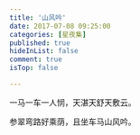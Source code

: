 ```yaml
---
title: '山风吟'
date: 2017-07-08 09:25:00
categories: [星夜集]
published: true
hideInList: false
comment: true 
isTop: false

---
```


一马一车一人悯，天湛天舒天敷云。

参翠弯路好乘荫，且坐车马山风吟。
